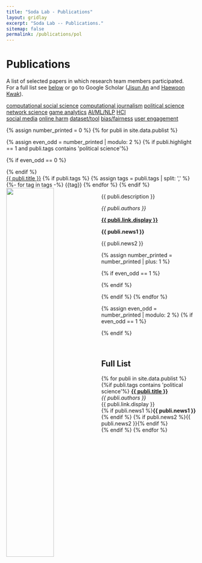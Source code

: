 ```yaml
---
title: "Soda Lab - Publications"
layout: gridlay
excerpt: "Soda Lab -- Publications."
sitemap: false
permalink: /publications/pol
---
```



# Publications

<!-- ## Group highlights -->

A list of selected papers in which research team members participated. <br/>
For a full list see [below](#full-list) or go to Google Scholar ([Jisun An](https://scholar.google.com/citations?user=FYtw3zkAAAAJ&hl=en&oi=sra) and [Haewoon Kwak](https://scholar.google.com/citations?user=dcjrz5MAAAAJ&hl=en&oi=ao)).

<a href="/publications/css"><span class="label label-computational-social-science">computational social science</span></a>
<a href="/publications/cj"><span class="label label-computational-journalism">computational journalism</span></a>
<a href="/publications/"><span class="label label-political-science-selected">political science</span></a>
<a href="/publications/net"><span class="label label-network-science">network science</span></a>
<a href="/publications/game"><span class="label label-game-analytics">game analytics</span></a>
<a href="/publications/ai"><span class="label label-ai-ml-nlp">AI/ML/NLP</span></a>
<a href="/publications/hci"><span class="label label-hci">HCI</span></a><br/>
<a href="/publications/sm"><span class="label label-social-media">social media</span></a> 
<a href="/publications/harm"><span class="label label-online-harm">online harm</span></a> 
<a href="/publications/data"><span class="label label-dataset-tool">dataset/tool</span></a> 
<a href="/publications/bias"><span class="label label-bias-fairness">bias/fairness</span></a> 
<a href="/publications/user"><span class="label label-user-engagement">user engagement</span></a> 

{% assign number_printed = 0 %}
{% for publi in site.data.publist %}

{% assign even_odd = number_printed | modulo: 2 %}
{% if publi.highlight == 1 and publi.tags contains 'political science'%}

{% if even_odd == 0 %}
<div class="row">
{% endif %}

<div class="col-sm-6 clearfix">
 <div class="well">
  <a href="{{ publi.link.url }}"><pubtit>{{ publi.title }}</pubtit></a>
  {% if publi.tags %}
  {% assign tags = publi.tags | split: ',' %}
  {%- for tag in tags -%}
  <span class="label label-{{tag | downcase | strip | replace: ' ', '-' | replace: '/', '-'}}">{{tag}}</span>
  {% endfor %}
  {% endif %}
  <img src="{{ site.url }}{{ site.baseurl }}/images/pubpic/{{ publi.image }}" class="img-responsive" width="50%" style="float: left" />
  <p>{{ publi.description }}</p>
  <p><em>{{ publi.authors }}</em></p>
  <p><strong><a href="{{ publi.link.url }}">{{ publi.link.display }}</a></strong></p>
  <p class="text-danger"><strong> {{ publi.news1 }}</strong></p>
  <p> {{ publi.news2 }}</p>
 </div>
</div>

{% assign number_printed = number_printed | plus: 1 %}

{% if even_odd == 1 %}
</div>
{% endif %}

{% endif %}
{% endfor %}

{% assign even_odd = number_printed | modulo: 2 %}
{% if even_odd == 1 %}
</div>
{% endif %}

<p> &nbsp; </p>


## Full List

{% for publi in site.data.publist %}
  {%if publi.tags contains 'political science'%}
  <a href="{{ publi.link.url }}"><b>{{ publi.title }} </b></a><br />
  <em>{{ publi.authors }} </em><br />{{ publi.link.display }}<br/>
  {% if publi.news1 %}<b>{{ publi.news1 }}</b><br/>{% endif %}
  {% if publi.news2 %}{{ publi.news2 }}{% endif %}  
  {% endif %}
{% endfor %}
